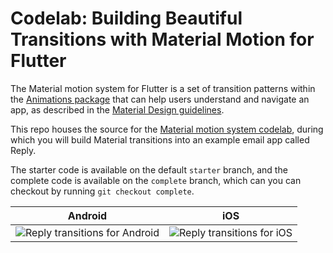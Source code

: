 # Codelab: Building Beautiful Transitions with Material Motion for Flutter

The Material motion system for Flutter is a set of transition patterns within
the [Animations package](https://pub.dev/packages/animations) that can help
users understand and navigate an app, as described in the
[Material Design guidelines](https://material.io/design/motion/the-motion-system.html).

This repo houses the source for the
[Material motion system codelab](https://codelabs.developers.google.com/codelabs/material-motion-flutter),
during which you will build Material transitions into an example email app
called Reply.

The starter code is available on the default `starter` branch, and the complete
code is available on the `complete` branch, which can you can checkout by
running `git checkout complete`.

| Android | iOS |
|----|----|
|![Reply transitions for Android](screenshots/reply-transitions-android.gif) |![Reply transitions for iOS](screenshots/reply-transitions-iOS.gif)|
